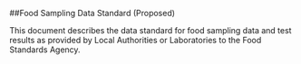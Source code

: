 ##Food Sampling Data Standard (Proposed)

This document describes the data standard for food sampling data and test results as provided by Local Authorities or Laboratories to the Food Standards Agency.
